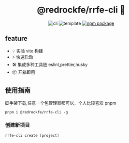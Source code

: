 <p align="center">
    <h1 align="center">@redrockfe/rrfe-cli 🚀</h1>
</p>
<p align="center">
    <img src="https://img.shields.io/badge/cli-redrock-red?labelColor=gray&style=flat" alt="cli" />
    <img src="https://img.shields.io/badge/template-vite-green?labelColor=gray&style=flat" alt="template" />
    <a href="https://www.npmjs.com/package/@redrockfe/rrfe-cli"><img src=https://img.shields.io/npm/v/@redrockfe/rrfe-cli.svg  alt="npm package"></a>
</p>

## feature

- 💡 实验 vite 构建
- ⚡️ 快速启动
- 🛠️ 集成多种工具链 eslint,prettier,husky
- 📦 开箱即用

## 使用指南

脚手架下载,任意一个包管理器都可以，个人比较喜欢 pnpm

```shell
pnpm i @redrockfe/rrfe-cli -g
```

### 创建新项目

```shell
rrfe-cli create [project]
```

